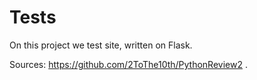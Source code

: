 # Tests

On this project we test site, written on Flask.

Sources: https://github.com/2ToThe10th/PythonReview2 .
